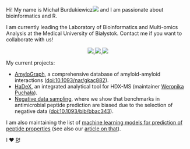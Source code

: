 Hi! My name is Michał Burdukiewicz<a href="https://orcid.org/0000-0001-8926-582X"><img src="https://orcid.org/sites/default/files/images/orcid_16x16.png"/></a> and I am passionate about bioinformatics and R.

I am currently leading the Laboratory of Bioinformatics and Multi-omics Analysis at the Medical University of Białystok. Contact me if you want to collaborate with us!

<p align='center'>
  
  <a href="https://twitter.com/burdukiewicz">
    <img src="https://img.shields.io/badge/Twitter-1DA1F2?style=for-the-badge&logo=twitter&logoColor=white" />        
  </a>
  <a href="https://www.linkedin.com/in/michal-burdukiewicz/">
    <img src="https://img.shields.io/badge/linkedin-%230077B5.svg?&style=for-the-badge&logo=linkedin&logoColor=white" />
  </a>
  <a href="https://scholar.google.com/citations?hl=en&user=riuFKDkAAAAJ">
    <img src="https://img.shields.io/badge/google%20scholar-riuFKDkAAAAJ-green" />    
  </a>
</p>

My current projects:

 - [AmyloGraph](https://amylograph.com), a comprehensive database of amyloid-amyloid interactions ([doi:10.1093/nar/gkac882](https://doi.org/10.1093/nar/gkac882)).
 - [HaDeX](https://github.com/hadexversum), an integrated analytical tool for HDX-MS (maintainer [Weronika Puchała](https://github.com/werpuc)).
 - [Negative data sampling](http://biogenies.info/NegativeDatasets/), where we show that benchmarks in antimicrobial peptide prediction are biased due to the selection of negative data ([doi:10.1093/bib/bbac343](https://doi.org/10.1093/bib/bbac343)).
 
 I am also maintaining the list of [machine learning models for prediction of peptide properties](biogenies.info/peptide-prediction-list/) (see also our [article on that](https://doi.org/10.1016/j.csbj.2022.11.043)).


I :heart: [R](https://cran.r-project.org/)!
